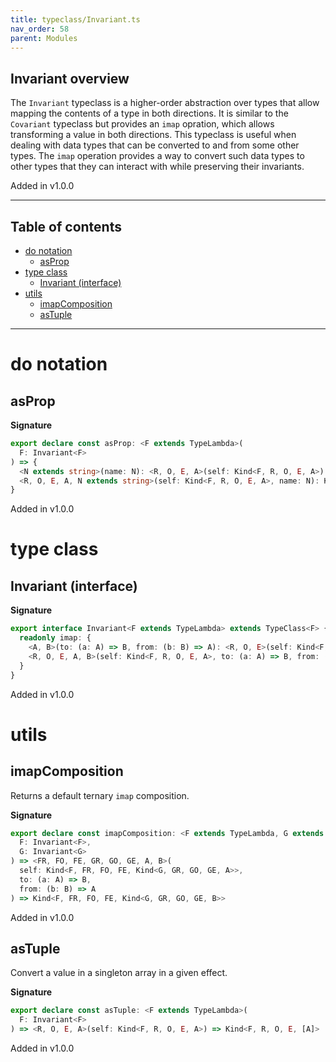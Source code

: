 ```yaml
---
title: typeclass/Invariant.ts
nav_order: 58
parent: Modules
---
```


## Invariant overview

The `Invariant` typeclass is a higher-order abstraction over types that allow mapping the contents of a type in both directions.
It is similar to the `Covariant` typeclass but provides an `imap` opration, which allows transforming a value in both directions.
This typeclass is useful when dealing with data types that can be converted to and from some other types.
The `imap` operation provides a way to convert such data types to other types that they can interact with while preserving their invariants.

Added in v1.0.0

---

<h2 class="text-delta">Table of contents</h2>

- [do notation](#do-notation)
  - [asProp](#asprop)
- [type class](#type-class)
  - [Invariant (interface)](#invariant-interface)
- [utils](#utils)
  - [imapComposition](#imapcomposition)
  - [asTuple](#astuple)

---

# do notation

## asProp

**Signature**

```ts
export declare const asProp: <F extends TypeLambda>(
  F: Invariant<F>
) => {
  <N extends string>(name: N): <R, O, E, A>(self: Kind<F, R, O, E, A>) => Kind<F, R, O, E, { [K in N]: A }>
  <R, O, E, A, N extends string>(self: Kind<F, R, O, E, A>, name: N): Kind<F, R, O, E, { [K in N]: A }>
}
```

Added in v1.0.0

# type class

## Invariant (interface)

**Signature**

```ts
export interface Invariant<F extends TypeLambda> extends TypeClass<F> {
  readonly imap: {
    <A, B>(to: (a: A) => B, from: (b: B) => A): <R, O, E>(self: Kind<F, R, O, E, A>) => Kind<F, R, O, E, B>
    <R, O, E, A, B>(self: Kind<F, R, O, E, A>, to: (a: A) => B, from: (b: B) => A): Kind<F, R, O, E, B>
  }
}
```

Added in v1.0.0

# utils

## imapComposition

Returns a default ternary `imap` composition.

**Signature**

```ts
export declare const imapComposition: <F extends TypeLambda, G extends TypeLambda>(
  F: Invariant<F>,
  G: Invariant<G>
) => <FR, FO, FE, GR, GO, GE, A, B>(
  self: Kind<F, FR, FO, FE, Kind<G, GR, GO, GE, A>>,
  to: (a: A) => B,
  from: (b: B) => A
) => Kind<F, FR, FO, FE, Kind<G, GR, GO, GE, B>>
```

Added in v1.0.0

## asTuple

Convert a value in a singleton array in a given effect.

**Signature**

```ts
export declare const asTuple: <F extends TypeLambda>(
  F: Invariant<F>
) => <R, O, E, A>(self: Kind<F, R, O, E, A>) => Kind<F, R, O, E, [A]>
```

Added in v1.0.0
